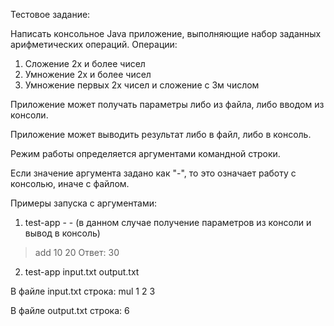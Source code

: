 Тестовое задание:

Написать консольное Java приложение, выполняющие набор заданных арифметических
операций.
Операции:
1) Сложение 2х и более чисел
2) Умножение 2х и более чисел
3) Умножение первых 2х чисел и сложение с 3м числом

Приложение может получать параметры либо из файла, либо вводом из консоли.

Приложение может выводить результат либо в файл, либо в консоль.

Режим работы определяется аргументами командной строки.

Если значение аргумента задано как "-", то это означает работу с консолью, иначе с файлом.

Примеры запуска с аргументами:
1) test-app - - <enter>
(в данном случае получение параметров из консоли и вывод в консоль)
> add 10 20 <enter>
> Ответ: 30
2) test-app input.txt output.txt <enter>

В файле input.txt строка: mul 1 2 3

В файле output.txt строка: 6
